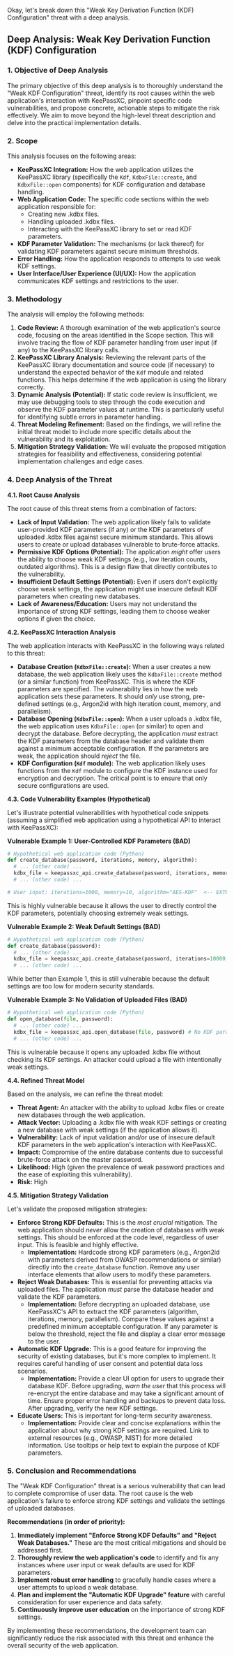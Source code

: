 Okay, let's break down this "Weak Key Derivation Function (KDF) Configuration" threat with a deep analysis.

## Deep Analysis: Weak Key Derivation Function (KDF) Configuration

### 1. Objective of Deep Analysis

The primary objective of this deep analysis is to thoroughly understand the "Weak KDF Configuration" threat, identify its root causes within the web application's interaction with KeePassXC, pinpoint specific code vulnerabilities, and propose concrete, actionable steps to mitigate the risk effectively.  We aim to move beyond the high-level threat description and delve into the practical implementation details.

### 2. Scope

This analysis focuses on the following areas:

*   **KeePassXC Integration:** How the web application utilizes the KeePassXC library (specifically the `Kdf`, `KdbxFile::create`, and `KdbxFile::open` components) for KDF configuration and database handling.
*   **Web Application Code:**  The specific code sections within the web application responsible for:
    *   Creating new .kdbx files.
    *   Handling uploaded .kdbx files.
    *   Interacting with the KeePassXC library to set or read KDF parameters.
*   **KDF Parameter Validation:**  The mechanisms (or lack thereof) for validating KDF parameters against secure minimum thresholds.
*   **Error Handling:** How the application responds to attempts to use weak KDF settings.
*   **User Interface/User Experience (UI/UX):** How the application communicates KDF settings and restrictions to the user.

### 3. Methodology

The analysis will employ the following methods:

1.  **Code Review:**  A thorough examination of the web application's source code, focusing on the areas identified in the Scope section.  This will involve tracing the flow of KDF parameter handling from user input (if any) to the KeePassXC library calls.
2.  **KeePassXC Library Analysis:**  Reviewing the relevant parts of the KeePassXC library documentation and source code (if necessary) to understand the expected behavior of the `Kdf` module and related functions.  This helps determine if the web application is using the library correctly.
3.  **Dynamic Analysis (Potential):**  If static code review is insufficient, we may use debugging tools to step through the code execution and observe the KDF parameter values at runtime.  This is particularly useful for identifying subtle errors in parameter handling.
4.  **Threat Modeling Refinement:**  Based on the findings, we will refine the initial threat model to include more specific details about the vulnerability and its exploitation.
5.  **Mitigation Strategy Validation:**  We will evaluate the proposed mitigation strategies for feasibility and effectiveness, considering potential implementation challenges and edge cases.

### 4. Deep Analysis of the Threat

**4.1. Root Cause Analysis**

The root cause of this threat stems from a combination of factors:

*   **Lack of Input Validation:** The web application likely fails to validate user-provided KDF parameters (if any) or the KDF parameters of uploaded .kdbx files against secure minimum standards.  This allows users to create or upload databases vulnerable to brute-force attacks.
*   **Permissive KDF Options (Potential):** The application *might* offer users the ability to choose weak KDF settings (e.g., low iteration counts, outdated algorithms).  This is a design flaw that directly contributes to the vulnerability.
*   **Insufficient Default Settings (Potential):** Even if users don't explicitly choose weak settings, the application might use insecure default KDF parameters when creating new databases.
*   **Lack of Awareness/Education:** Users may not understand the importance of strong KDF settings, leading them to choose weaker options if given the choice.

**4.2. KeePassXC Interaction Analysis**

The web application interacts with KeePassXC in the following ways related to this threat:

*   **Database Creation (`KdbxFile::create`):**  When a user creates a new database, the web application likely uses the `KdbxFile::create` method (or a similar function) from KeePassXC.  This is where the KDF parameters are specified.  The vulnerability lies in how the web application sets these parameters.  It should *only* use strong, pre-defined settings (e.g., Argon2id with high iteration count, memory, and parallelism).
*   **Database Opening (`KdbxFile::open`):** When a user uploads a .kdbx file, the web application uses `KdbxFile::open` (or similar) to open and decrypt the database.  Before decrypting, the application *must* extract the KDF parameters from the database header and validate them against a minimum acceptable configuration.  If the parameters are weak, the application should *reject* the file.
*   **KDF Configuration (`Kdf` module):** The web application likely uses functions from the `Kdf` module to configure the KDF instance used for encryption and decryption.  The critical point is to ensure that only secure configurations are used.

**4.3. Code Vulnerability Examples (Hypothetical)**

Let's illustrate potential vulnerabilities with hypothetical code snippets (assuming a simplified web application using a hypothetical API to interact with KeePassXC):

**Vulnerable Example 1: User-Controlled KDF Parameters (BAD)**

```python
# Hypothetical web application code (Python)
def create_database(password, iterations, memory, algorithm):
  # ... (other code) ...
  kdbx_file = keepassxc_api.create_database(password, iterations, memory, algorithm) # Directly using user input
  # ... (other code) ...

# User input: iterations=1000, memory=10, algorithm="AES-KDF"  <-- EXTREMELY WEAK
```

This is highly vulnerable because it allows the user to directly control the KDF parameters, potentially choosing extremely weak settings.

**Vulnerable Example 2: Weak Default Settings (BAD)**

```python
# Hypothetical web application code (Python)
def create_database(password):
  # ... (other code) ...
  kdbx_file = keepassxc_api.create_database(password, iterations=10000, memory=64, algorithm="Argon2id") # Weak defaults
  # ... (other code) ...
```

While better than Example 1, this is still vulnerable because the default settings are too low for modern security standards.

**Vulnerable Example 3: No Validation of Uploaded Files (BAD)**

```python
# Hypothetical web application code (Python)
def open_database(file, password):
  # ... (other code) ...
  kdbx_file = keepassxc_api.open_database(file, password) # No KDF parameter check!
  # ... (other code) ...
```

This is vulnerable because it opens any uploaded .kdbx file without checking its KDF settings. An attacker could upload a file with intentionally weak settings.

**4.4. Refined Threat Model**

Based on the analysis, we can refine the threat model:

*   **Threat Agent:** An attacker with the ability to upload .kdbx files or create new databases through the web application.
*   **Attack Vector:** Uploading a .kdbx file with weak KDF settings or creating a new database with weak settings (if the application allows it).
*   **Vulnerability:** Lack of input validation and/or use of insecure default KDF parameters in the web application's interaction with KeePassXC.
*   **Impact:** Compromise of the entire database contents due to successful brute-force attack on the master password.
*   **Likelihood:** High (given the prevalence of weak password practices and the ease of exploiting this vulnerability).
*   **Risk:** High

**4.5. Mitigation Strategy Validation**

Let's validate the proposed mitigation strategies:

*   **Enforce Strong KDF Defaults:** This is the *most crucial* mitigation.  The web application should *never* allow the creation of databases with weak settings.  This should be enforced at the code level, regardless of user input.  This is feasible and highly effective.
    *   **Implementation:**  Hardcode strong KDF parameters (e.g., Argon2id with parameters derived from OWASP recommendations or similar) directly into the `create_database` function.  Remove any user interface elements that allow users to modify these parameters.
*   **Reject Weak Databases:** This is essential for preventing attacks via uploaded files.  The application *must* parse the database header and validate the KDF parameters.
    *   **Implementation:**  Before decrypting an uploaded database, use KeePassXC's API to extract the KDF parameters (algorithm, iterations, memory, parallelism).  Compare these values against a predefined minimum acceptable configuration.  If any parameter is below the threshold, reject the file and display a clear error message to the user.
*   **Automatic KDF Upgrade:** This is a good feature for improving the security of existing databases, but it's more complex to implement.  It requires careful handling of user consent and potential data loss scenarios.
    *   **Implementation:**  Provide a clear UI option for users to upgrade their database KDF.  Before upgrading, *warn the user* that this process will re-encrypt the entire database and may take a significant amount of time.  Ensure proper error handling and backups to prevent data loss.  After upgrading, verify the new KDF settings.
*   **Educate Users:** This is important for long-term security awareness.
    *   **Implementation:**  Provide clear and concise explanations within the application about why strong KDF settings are required.  Link to external resources (e.g., OWASP, NIST) for more detailed information.  Use tooltips or help text to explain the purpose of KDF parameters.

### 5. Conclusion and Recommendations

The "Weak KDF Configuration" threat is a serious vulnerability that can lead to complete compromise of user data.  The root cause is the web application's failure to enforce strong KDF settings and validate the settings of uploaded databases.

**Recommendations (in order of priority):**

1.  **Immediately implement "Enforce Strong KDF Defaults" and "Reject Weak Databases."** These are the most critical mitigations and should be addressed first.
2.  **Thoroughly review the web application's code** to identify and fix any instances where user input or weak defaults are used for KDF parameters.
3.  **Implement robust error handling** to gracefully handle cases where a user attempts to upload a weak database.
4.  **Plan and implement the "Automatic KDF Upgrade" feature** with careful consideration for user experience and data safety.
5.  **Continuously improve user education** on the importance of strong KDF settings.

By implementing these recommendations, the development team can significantly reduce the risk associated with this threat and enhance the overall security of the web application.